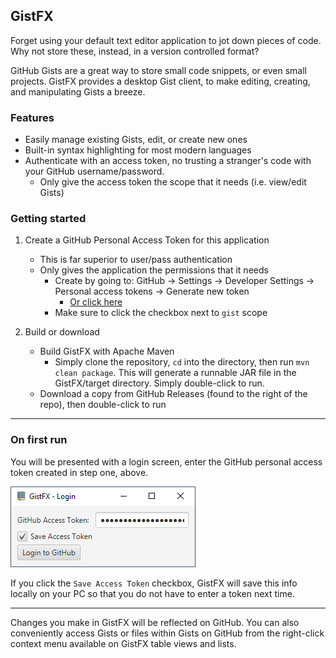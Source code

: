 
## GistFX

Forget using your default text editor application to jot down pieces of
code. Why not store these, instead, in a version controlled format?

GitHub Gists are a great way to store small code snippets, or even small
projects. GistFX provides a desktop Gist client, to make editing, creating, and
manipulating Gists a breeze.

### Features
  - Easily manage existing Gists, edit, or create new ones
  - Built-in syntax highlighting for most modern languages
  - Authenticate with an access token, no trusting a stranger's code
    with your GitHub username/password.
    - Only give the access token the scope that it needs (i.e. view/edit Gists)
### Getting started

  1. Create a GitHub Personal Access Token for this application
     - This is far superior to user/pass authentication
     - Only gives the application the permissions that it needs
       - Create by going to: GitHub -> Settings -> Developer Settings -> Personal access tokens -> Generate new token
         - [Or click here](https://github.com/settings/tokens/new)
       - Make sure to click the checkbox next to `gist` scope
    
  2. Build or download
     - Build GistFX with Apache Maven 
        - Simply clone the repository, `cd` into the directory, then
        run `mvn clean package`. This will generate a runnable JAR file
        in the GistFX/target directory. Simply double-click to run.
     - Download a copy from GitHub Releases (found to the right of the repo), then
     double-click to run
---

### On first run

You will be presented with a login screen, enter the GitHub personal 
access token created in step one, above.


 ![Login image](./img/GistFX-Login.png) 
 

If you click the `Save Access Token` checkbox, GistFX will save this info locally
on your PC so that you do not have to enter a token next time.

---

Changes you make in GistFX will be reflected on GitHub. You can also conveniently access
Gists or files within Gists on GitHub from the right-click context menu available
on GistFX table views and lists.